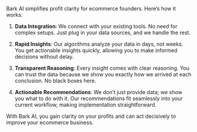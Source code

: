 Bark AI simplifies profit clarity for ecommerce founders. Here’s how it works:

1. **Data Integration**: We connect with your existing tools. No need for complex setups. Just plug in your data sources, and we handle the rest.

2. **Rapid Insights**: Our algorithms analyze your data in days, not weeks. You get actionable insights quickly, allowing you to make informed decisions without delay.

3. **Transparent Reasoning**: Every insight comes with clear reasoning. You can trust the data because we show you exactly how we arrived at each conclusion. No black boxes here.

4. **Actionable Recommendations**: We don’t just provide data; we show you what to do with it. Our recommendations fit seamlessly into your current workflow, making implementation straightforward.

With Bark AI, you gain clarity on your profits and can act decisively to improve your ecommerce business.
